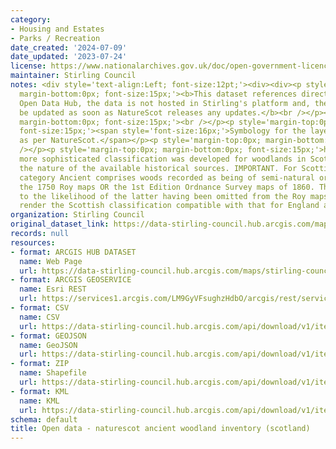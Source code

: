 ```yaml
---
category:
- Housing and Estates
- Parks / Recreation
date_created: '2024-07-09'
date_updated: '2023-07-24'
license: https://www.nationalarchives.gov.uk/doc/open-government-licence/version/3/
maintainer: Stirling Council
notes: <div style='text-align:Left; font-size:12pt;'><div><div><p style='margin-top:0px;
  margin-bottom:0px; font-size:15px;'><b>This dataset references directly NatureScot's
  Open Data Hub, the data is not hosted in Stirling's platform and, therefore, will
  be updated as soon as NatureScot releases any updates.</b><br /></p><p style='margin-top:0px;
  margin-bottom:0px; font-size:15px;'><br /></p><p style='margin-top:0px; margin-bottom:0px;
  font-size:15px;'><span style='font-size:16px;'>Symbology for the layers published
  as per NatureScot.</span></p><p style='margin-top:0px; margin-bottom:0px; font-size:15px;'><br
  /></p><p style='margin-top:0px; margin-bottom:0px; font-size:15px;'>https://opendata.nature.scot/</p><p><span>A
  more sophisticated classification was developed for woodlands in Scotland due to
  the nature of the available historical sources. IMPORTANT. For Scottish woods, the
  category Ancient comprises woods recorded as being of semi-natural origin on EITHER
  the 1750 Roy maps OR the 1st Edition Ordnance Survey maps of 1860. This is due a)
  to the likelihood of the latter having been omitted from the Roy maps and b) to
  render the Scottish classification compatible with that for England and Wales.</span></p></div></div></div>
organization: Stirling Council
original_dataset_link: https://data-stirling-council.hub.arcgis.com/maps/stirling-council::open-data-naturescot-ancient-woodland-inventory-scotland
records: null
resources:
- format: ARCGIS HUB DATASET
  name: Web Page
  url: https://data-stirling-council.hub.arcgis.com/maps/stirling-council::open-data-naturescot-ancient-woodland-inventory-scotland
- format: ARCGIS GEOSERVICE
  name: Esri REST
  url: https://services1.arcgis.com/LM9GyVFsughzHdbO/arcgis/rest/services/Ancient_Woodland_Inventory/FeatureServer/0
- format: CSV
  name: CSV
  url: https://data-stirling-council.hub.arcgis.com/api/download/v1/items/5232587f124c4b81880a4be40e8cb4f6/csv?layers=0
- format: GEOJSON
  name: GeoJSON
  url: https://data-stirling-council.hub.arcgis.com/api/download/v1/items/5232587f124c4b81880a4be40e8cb4f6/geojson?layers=0
- format: ZIP
  name: Shapefile
  url: https://data-stirling-council.hub.arcgis.com/api/download/v1/items/5232587f124c4b81880a4be40e8cb4f6/shapefile?layers=0
- format: KML
  name: KML
  url: https://data-stirling-council.hub.arcgis.com/api/download/v1/items/5232587f124c4b81880a4be40e8cb4f6/kml?layers=0
schema: default
title: Open data - naturescot ancient woodland inventory (scotland)
---
```

